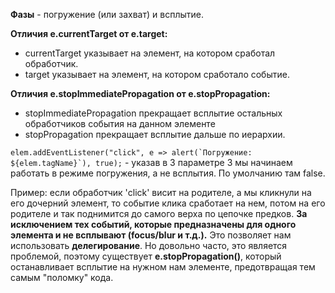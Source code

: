 **Фазы** - погружение (или захват) и всплытие.

**Отличия e.currentTarget от e.target:** 
* currentTarget указывает на элемент, на котором сработал обработчик.
* target указывает на элемент, на котором сработало событие.

**Отличия e.stopImmediatePropagation от e.stopPropagation:** 
* stopImmediatePropagation прекращает всплытие остальных обработчиков события на данном элементе
* stopPropagation прекращает всплытие дальше по иерархии.

``elem.addEventListener("click", e => alert(`Погружение: ${elem.tagName}`), true);`` - указав в 3 параметре 3 мы начинаем работать в режиме погружения, а не всплытия. По умолчанию там false.

Пример: если обработчик 'click' висит на родителе, а мы кликнули на его дочерний элемент, то событие клика сработает на нем, потом на его родителе и так поднимится до самого верха по цепочке предков. **За исключением тех событий, которые предназначены для одного элемента и не всплывают (focus/blur и т.д.).** Это позволяет нам использовать **делегирование**. Но довольно часто, это является проблемой, поэтому существует **e.stopPropagation()**, который останавливает всплытие на нужном нам элементе, предотвращая тем самым "поломку" кода.

